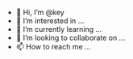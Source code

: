 - 👋 Hi, I’m @key
- 👀 I’m interested in ...
- 🌱 I’m currently learning ...
- 💞️ I’m looking to collaborate on ...
- 📫 How to reach me ...

<!---
key-cxy/key-cxy is a ✨ special ✨ repository because its `README.md` (this file) appears on your GitHub profile.
You can click the Preview link to take a look at your changes.
--->
